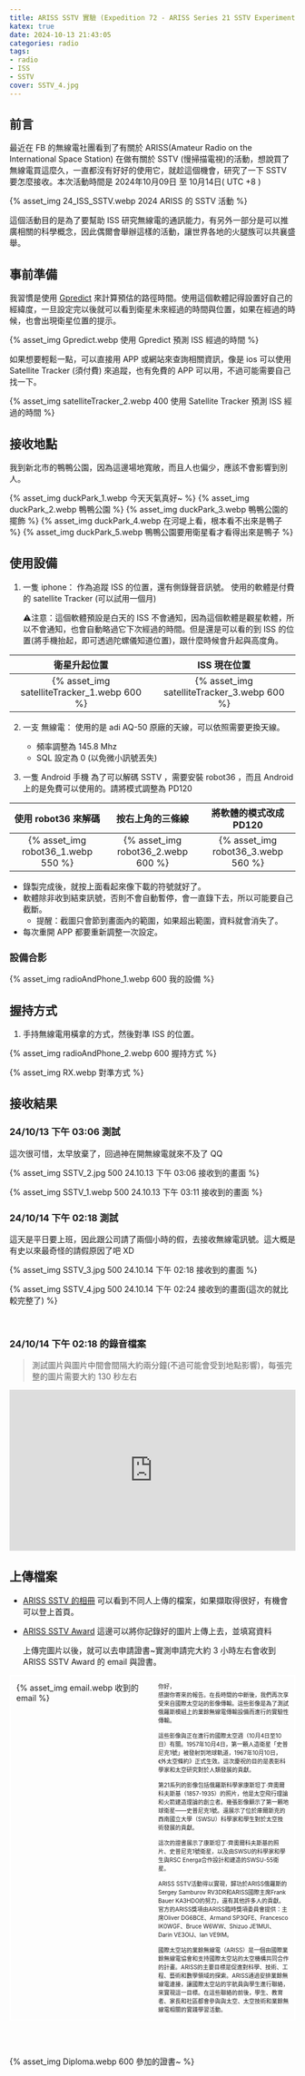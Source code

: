 ```yaml
---
title: ARISS SSTV 實驗 (Expedition 72 - ARISS Series 21 SSTV Experiment)
katex: true
date: 2024-10-13 21:43:05
categories: radio
tags: 
- radio
- ISS
- SSTV
cover: SSTV_4.jpg
---
```


## 前言

最近在 FB 的無線電社團看到了有關於 ARISS(Amateur Radio on the International Space Station) 在做有關於 SSTV (慢掃描電視)的活動，想說買了無線電買這麼久，一直都沒有好好的使用它，就趁這個機會，研究了一下 SSTV 要怎麼接收。本次活動時間是 2024年10月09日 至 10月14日( UTC +8 )

{% asset_img 24_ISS_SSTV.webp 2024 ARISS 的 SSTV 活動 %}

這個活動目的是為了要幫助 ISS 研究無線電的通訊能力，有另外一部分是可以推廣相關的科學概念，因此偶爾會舉辦這樣的活動，讓世界各地的火腿族可以共襄盛舉。

## 事前準備

我習慣是使用 [Gpredict](https://oz9aec.dk/gpredict/) 來計算預估的路徑時間。使用這個軟體記得設置好自己的經緯度，一旦設定完以後就可以看到衛星未來經過的時間與位置，如果在經過的時候，也會出現衛星位置的提示。

{% asset_img Gpredict.webp 使用 Gpredict 預測 ISS 經過的時間 %}

如果想要輕鬆一點，可以直接用 APP 或網站來查詢相關資訊，像是 ios 可以使用 Satellite Tracker (須付費) 來追蹤，也有免費的 APP 可以用，不過可能需要自己找一下。

{% asset_img satelliteTracker_2.webp 400 使用 Satellite Tracker 預測 ISS 經過的時間 %}

## 接收地點

我到新北市的鴨鴨公園，因為這邊場地寬敞，而且人也偏少，應該不會影響到別人。

{% asset_img duckPark_1.webp 今天天氣真好~ %}
{% asset_img duckPark_2.webp 鴨鴨公園 %}
{% asset_img duckPark_3.webp 鴨鴨公園的擺飾 %}
{% asset_img duckPark_4.webp 在河堤上看，根本看不出來是鴨子 %}
{% asset_img duckPark_5.webp 鴨鴨公園要用衛星看才看得出來是鴨子 %}

## 使用設備

1. 一隻 iphone：
作為追蹤 ISS 的位置，還有側錄聲音訊號。
使用的軟體是付費的 satellite Tracker (可以試用一個月)

    ⚠️注意：這個軟體預設是白天的 ISS 不會通知，因為這個軟體是觀星軟體，所以不會通知，也會自動略過它下次經過的時間。但是還是可以看的到 ISS 的位置(將手機抬起，即可透過陀螺儀知道位置)，跟什麼時候會升起與高度角。

|衛星升起位置|ISS 現在位置|
| :----: | :----: |
|{% asset_img satelliteTracker_1.webp 600 %}|{% asset_img satelliteTracker_3.webp 600  %}|

2. 一支 無線電：
使用的是 adi AQ-50 原廠的天線，可以依照需要更換天線。

    - 頻率調整為 145.8 Mhz
    - SQL 設定為 0 (以免微小訊號丟失)

3. 一隻 Android 手機
為了可以解碼 SSTV ，需要安裝 robot36 ，而且 Android 上的是免費可以使用的。請將模式調整為 PD120

|使用 robot36 來解碼|按右上角的三條線|將軟體的模式改成 PD120|
| :----: | :----: | :----: |
|{% asset_img robot36_1.webp 550 %}|{% asset_img robot36_2.webp 600 %}|{% asset_img robot36_3.webp 560 %}|

- 錄製完成後，就按上面看起來像下載的符號就好了。
- 軟體除非收到結束訊號，否則不會自動暫停，會一直錄下去，所以可能要自己截斷。
    - 提醒：截圖只會節到畫面內的範圍，如果超出範圍，資料就會消失了。
- 每次重開 APP 都要重新調整一次設定。

### 設備合影

{% asset_img radioAndPhone_1.webp 600 我的設備 %}

## 握持方式

1. 手持無線電用橫拿的方式，然後對準 ISS 的位置。

{% asset_img radioAndPhone_2.webp 600 握持方式 %}

{% asset_img RX.webp 對準方式 %}

## 接收結果

### 24/10/13 下午 03:06 測試

這次很可惜，太早放棄了，回過神在開無線電就來不及了 QQ

{% asset_img SSTV_2.jpg 500 24.10.13 下午 03:06 接收到的畫面 %}

{% asset_img SSTV_1.webp 500 24.10.13 下午 03:11 接收到的畫面 %}

### 24/10/14 下午 02:18 測試

這天是平日要上班，因此跟公司請了兩個小時的假，去接收無線電訊號。這大概是有史以來最奇怪的請假原因了吧 XD

{% asset_img SSTV_3.jpg 500 24.10.14 下午 02:18 接收到的畫面 %}

{% asset_img SSTV_4.jpg 500 24.10.14 下午 02:24 接收到的畫面(這次的就比較完整了) %}

<br>

### 24/10/14 下午 02:18 的錄音檔案

> 測試圖片與圖片中間會間隔大約兩分鐘(不過可能會受到地點影響)，每張完整的圖片需要大約 130 秒左右

<div style="text-align:center;position: relative;width: 100%;padding-bottom: 56.25%;height: 0;overflow: hidden;">

<iframe style="position: absolute;top: 0;left: 0;width: 100%;height: 100%;" src="https://www.youtube.com/embed/xVkpKNw0KCQ?si=XFpGYtA5F8KrJEnK" title="YouTube video player" frameborder="0" allow="accelerometer; autoplay; clipboard-write; encrypted-media; gyroscope; picture-in-picture; web-share" allowfullscreen></iframe>
</div>

## 上傳檔案

- [ARISS SSTV 的相冊](https://www.spaceflightsoftware.com/ARISS_SSTV/)
  可以看到不同人上傳的檔案，如果擷取得很好，有機會可以登上首頁。  

- [ARISS SSTV Award](https://ariss.pzk.org.pl/sstv/)
  這邊可以將你記錄好的圖片上傳上去，並填寫資料
  
  上傳完圖片以後，就可以去申請證書~實測申請完大約 3 小時左右會收到ARISS SSTV Award 的 email 與證書。

<div style="display: flex; border: 2px solid white;">
  <div style="flex: 1; padding: 10px;">
{% asset_img email.webp 收到的 email %}
  </div>
  <div style="flex: 1; padding: 10px; font-size: 10px;">
你好，<br>感謝你寄來的報告。在長時間的中斷後，我們再次享受來自國際太空站的影像傳輸。這些影像是為了測試俄羅斯模組上的業餘無線電傳輸設備而進行的實驗性傳輸。<br><br>這些影像與正在進行的國際太空週（10月4日至10日）有關。1957年10月4日，第一顆人造衛星「史普尼克1號」被發射到地球軌道，1967年10月10日，《外太空條約》正式生效。這次慶祝的目的是表彰科學家和太空研究對於人類發展的貢獻。<br><br>第21系列的影像包括俄羅斯科學家康斯坦丁·齊奧爾科夫斯基（1857-1935）的照片，他是太空飛行理論和火箭建造理論的創立者。幾張影像顯示了第一顆地球衛星——史普尼克1號。還展示了位於庫爾斯克的西南國立大學（SWSU）科學家和學生對於太空技術發展的貢獻。<br><br>這次的證書展示了康斯坦丁·齊奧爾科夫斯基的照片、史普尼克1號衛星，以及由SWSU的科學家和學生與RSC Energa合作設計和建造的SWSU-55衛星。<br><br>ARISS SSTV活動得以實現，歸功於ARISS俄羅斯的Sergey Samburov RV3DR和ARISS國際主席Frank Bauer KA3HDO的努力，還有其他許多人的貢獻。官方的ARISS獎項由ARISS臨時獎項委員會提供：主席Oliver DG6BCE、Armand SP3QFE、Francesco IK0WGF、Bruce W6WW、Shizuo JE1MUI、Darin VE3OIJ、Ian VE9IM。<br><br>國際太空站的業餘無線電（ARISS）是一個由國際業餘無線電協會和支持國際太空站的太空機構共同合作的計畫。ARISS的主要目標是促進對科學、技術、工程、藝術和數學領域的探索。ARISS通過安排業餘無線電連接，讓國際太空站的宇航員與學生進行聯絡，來實現這一目標。在這些聯絡的前後，學生、教育者、家長和社區都會參與與太空、太空技術和業餘無線電相關的實踐學習活動。
  </div>
</div>

<br><br>

{% asset_img Diploma.webp 600 參加的證書~ %}